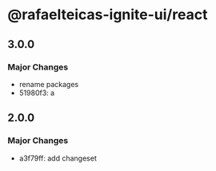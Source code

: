# @rafaelteicas-ignite-ui/react

## 3.0.0

### Major Changes

- rename packages
- 51980f3: a

## 2.0.0

### Major Changes

- a3f79ff: add changeset
